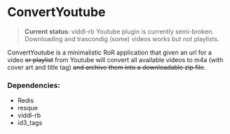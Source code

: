 # ConvertYoutube

> **Current status**: viddl-rb Youtube plugin is currently semi-broken. Downloading and trascondig (some) videos works but not playlists.

ConvertYoutube is a minimalistic RoR application that given an url for a video ~~or playlist~~ from Youtube will convert all available videos to m4a (with cover art and title tag) ~~and archive them into a downloadable zip file~~.

### Dependencies:
* Redis
* resque
* viddl-rb
* id3_tags